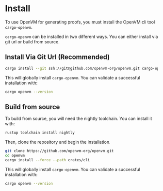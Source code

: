 # Install

To use OpenVM for generating proofs, you must install the OpenVM cli tool `cargo-openvm`.

`cargo-openvm` can be installed in two different ways. You can either install via git url or build from source.

## Install Via Git Url (Recommended)

```bash
cargo install --git ssh://git@github.com/openvm-org/openvm.git cargo-openvm --branch main --locked --force
```

This will globally install `cargo-openvm`. You can validate a successful installation with:

```bash
cargo openvm --version
```

## Build from source

To build from source, you will need the nightly toolchain. You can install it with:

```bash
rustup toolchain install nightly
```

Then, clone the repository and begin the installation.

```bash
git clone https://github.com/openvm-org/openvm.git
cd openvm
cargo install --force --path crates/cli
```

This will globally install `cargo-openvm`. You can validate a successful installation with:

```bash
cargo openvm --version
```
